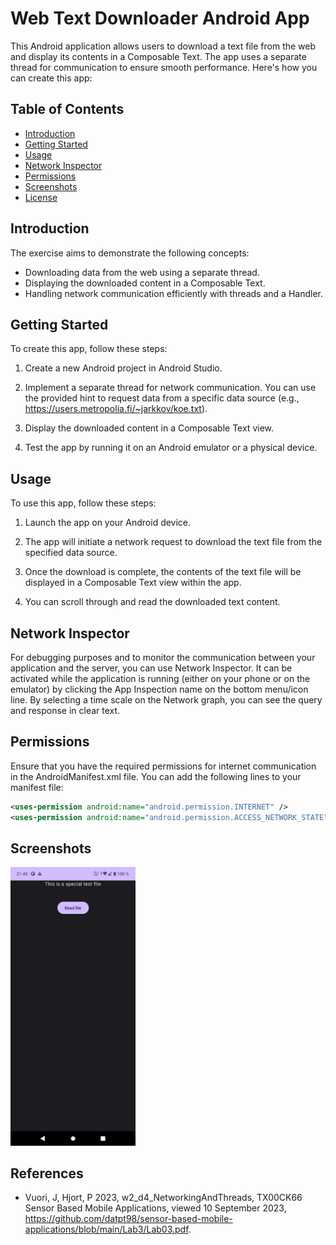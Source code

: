 # Web Text Downloader Android App

This Android application allows users to download a text file from the web and display its contents in a Composable Text. The app uses a separate thread for communication to ensure smooth performance. Here's how you can create this app:

## Table of Contents

- [Introduction](#introduction)
- [Getting Started](#getting-started)
- [Usage](#usage)
- [Network Inspector](#network-inspector)
- [Permissions](#permissions)
- [Screenshots](#screenshots)
- [License](#license)

## Introduction

The exercise aims to demonstrate the following concepts:

- Downloading data from the web using a separate thread.
- Displaying the downloaded content in a Composable Text.
- Handling network communication efficiently with threads and a Handler.

## Getting Started

To create this app, follow these steps:

1. Create a new Android project in Android Studio.

2. Implement a separate thread for network communication. You can use the provided hint to request data from a specific data source (e.g., https://users.metropolia.fi/~jarkkov/koe.txt).

3. Display the downloaded content in a Composable Text view.

4. Test the app by running it on an Android emulator or a physical device.

## Usage

To use this app, follow these steps:

1. Launch the app on your Android device.

2. The app will initiate a network request to download the text file from the specified data source.

3. Once the download is complete, the contents of the text file will be displayed in a Composable Text view within the app.

4. You can scroll through and read the downloaded text content.

## Network Inspector

For debugging purposes and to monitor the communication between your application and the server, you can use Network Inspector. It can be activated while the application is running (either on your phone or on the emulator) by clicking the App Inspection name on the bottom menu/icon line. By selecting a time scale on the Network graph, you can see the query and response in clear text.

## Permissions

Ensure that you have the required permissions for internet communication in the AndroidManifest.xml file. You can add the following lines to your manifest file:

```xml
<uses-permission android:name="android.permission.INTERNET" />
<uses-permission android:name="android.permission.ACCESS_NETWORK_STATE" />
```

## Screenshots

<div>
<img src="./screenshots/1.png" alt="1" width="200"/>
</div>

## References

- Vuori, J, Hjort, P 2023, w2_d4_NetworkingAndThreads, TX00CK66 Sensor Based Mobile Applications, viewed 10 September 2023, https://github.com/datpt98/sensor-based-mobile-applications/blob/main/Lab3/Lab03.pdf.
